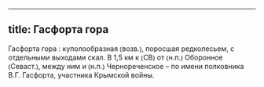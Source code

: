 
---
title: Гасфорта гора
---
Гасфорта гора
: куполообразная ⦅возв.⦆, поросшая редколесьем, с отдельными выходами скал. В 1,5 км к ⦅СВ⦆ от ⦅н.п.⦆ Оборонное ⦅Севаст.⦆, между ним и ⦅н.п.⦆ Чернореченское – по имени полковника В.Г. Гасфорта, участника Крымской войны.
